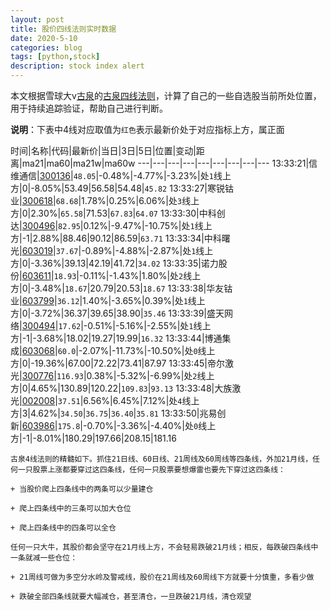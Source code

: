 ```yaml
---
layout: post
title: 股价四线法则实时数据
date: 2020-5-10
categories: blog
tags: [python,stock]
description: stock index alert
---
```



本文根据雪球大v[古泉](https://xueqiu.com/u/7148646888)的[古泉四线法则](https://xueqiu.com/7148646888/130498192)，计算了自己的一些自选股当前所处位置，用于持续追踪验证，帮助自己进行判断。

**说明**：下表中4线对应取值为`红色`表示最新价处于对应指标上方，属正面

时间|名称|代码|最新价|当日|3日|5日|位置|变动|距离|ma21|ma60|ma21w|ma60w
---|---|---|---|---|---|---|---|---
13:33:21|信维通信|[300136](https://xueqiu.com/S/SZ300136)|`48.05`|-0.48%|-4.77%|-3.23%|处`1`线上方|0|-8.05%|53.49|56.58|54.48|`45.82`
13:33:27|寒锐钴业|[300618](https://xueqiu.com/S/SZ300618)|`68.68`|1.78%|0.25%|6.06%|处`3`线上方|0|2.30%|`65.58`|71.53|`67.83`|`64.07`
13:33:30|中科创达|[300496](https://xueqiu.com/S/SZ300496)|`82.95`|0.12%|-9.47%|-10.75%|处`1`线上方|-1|2.88%|88.46|90.12|86.59|`63.71`
13:33:34|中科曙光|[603019](https://xueqiu.com/S/SH603019)|`37.67`|-0.89%|-4.88%|-2.87%|处`1`线上方|0|-3.36%|39.13|42.19|41.72|`34.02`
13:33:35|诺力股份|[603611](https://xueqiu.com/S/SH603611)|`18.93`|-0.11%|-1.43%|1.80%|处`2`线上方|0|-3.48%|`18.67`|20.79|20.53|`18.67`
13:33:38|华友钴业|[603799](https://xueqiu.com/S/SH603799)|`36.12`|1.40%|-3.65%|0.39%|处`1`线上方|0|-3.72%|36.37|39.65|38.90|`35.46`
13:33:39|盛天网络|[300494](https://xueqiu.com/S/SZ300494)|`17.62`|-0.51%|-5.16%|-2.55%|处`1`线上方|-1|-3.68%|18.02|19.27|19.99|`16.32`
13:33:44|博通集成|[603068](https://xueqiu.com/S/SH603068)|`60.0`|-2.07%|-11.73%|-10.50%|处`0`线上方|0|-19.36%|67.00|72.22|73.41|87.97
13:33:45|帝尔激光|[300776](https://xueqiu.com/S/SZ300776)|`116.93`|0.38%|-5.32%|-6.99%|处`2`线上方|0|4.65%|130.89|120.22|`109.83`|`93.13`
13:33:48|大族激光|[002008](https://xueqiu.com/S/SZ002008)|`37.51`|6.56%|6.45%|7.12%|处`4`线上方|3|4.62%|`34.50`|`36.75`|`36.40`|`35.81`
13:33:50|兆易创新|[603986](https://xueqiu.com/S/SH603986)|`175.8`|-0.70%|-3.36%|-4.40%|处`0`线上方|-1|-8.01%|180.29|197.66|208.15|181.16

```
古泉4线法则的精髓如下。抓住21日线、60日线、21周线及60周线等四条线，外加21月线，任何一只股票上涨都要穿过这四条线，任何一只股票要想爆雷也要先下穿过这四条线：

+ 当股价爬上四条线中的两条可以少量建仓

+ 爬上四条线中的三条可以加大仓位

+ 爬上四条线中的四条可以全仓

任何一只大牛，其股价都会坚守在21月线上方，不会轻易跌破21月线；相反，每跌破四条线中一条就减一些仓位：

+ 21周线可做为多空分水岭及警戒线，股价在21周线及60周线下方就要十分慎重，多看少做

+ 跌破全部四条线就要大幅减仓，甚至清仓，一旦跌破21月线，清仓观望
```